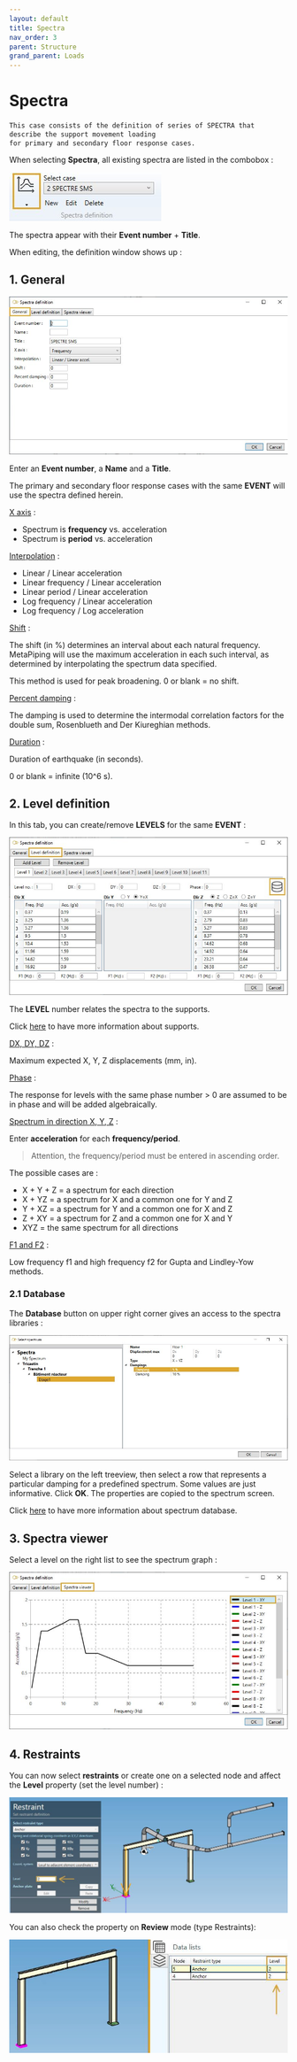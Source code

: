 ```yaml
---
layout: default
title: Spectra
nav_order: 3
parent: Structure
grand_parent: Loads
---
```


# Spectra

    This case consists of the definition of series of SPECTRA that describe the support movement loading
    for primary and secondary floor response cases.

When selecting **Spectra**, all existing spectra are listed in the combobox :

![Image](../../Images/Load3.jpg)

The spectra appear with their **Event number** + **Title**.

When editing, the definition window shows up :

## 1. General

![Image](../../Images/Load4.jpg)

Enter an **Event number**, a **Name** and a **Title**.

The primary and secondary floor response cases with the same **EVENT** will use the spectra defined herein.

<ins>X axis</ins> :

- Spectrum is **frequency** vs. acceleration
- Spectrum is **period** vs. acceleration

<ins>Interpolation</ins> :

- Linear / Linear acceleration
- Linear frequency / Linear acceleration
- Linear period / Linear acceleration
- Log frequency / Linear acceleration
- Log frequency / Log acceleration

<ins>Shift</ins> :

The shift (in %) determines an interval about each natural frequency. MetaPiping will use the maximum acceleration in each such interval, as determined by interpolating the spectrum data specified.

This method is used for peak broadening. 0 or blank = no shift.

<ins>Percent damping</ins> :

The damping is used to determine the intermodal correlation factors for the double sum, Rosenblueth and Der Kiureghian methods.

<ins>Duration</ins> :

Duration of earthquake (in seconds).

0 or blank = infinite (10^6 s).

## 2. Level definition

In this tab, you can create/remove **LEVELS** for the same **EVENT** :

![Image](../../Images/Load5.jpg)

The **LEVEL** number relates the spectra to the supports.

Click [here](https://documentation.metapiping.com/Structure/Elements/Restraint.html) to have more information about supports.

<ins>DX, DY, DZ</ins> :

Maximum expected X, Y, Z displacements (mm, in).

<ins>Phase</ins> :

The response for levels with the same phase number > 0 are assumed to be in phase and will be added algebraically.

<ins>Spectrum in direction X, Y, Z</ins> :

Enter **acceleration** for each **frequency/period**.

>Attention, the frequency/period must be entered in ascending order.

The possible cases are :

- X + Y + Z = a spectrum for each direction
- X + YZ = a spectrum for X and a common one for Y and Z
- Y + XZ = a spectrum for Y and a common one for X and Z
- Z + XY = a spectrum for Z and a common one for X and Y
- XYZ = the same spectrum for all directions

<ins>F1 and F2</ins> :

Low frequency f1 and high frequency f2 for Gupta and Lindley-Yow methods.

### 2.1 Database

The **Database** button on upper right corner gives an access to the spectra libraries :

![Image](../../Images/Load6.jpg)

Select a library on the left treeview, then select a row that represents a particular damping for a predefined spectrum. Some values are just informative. Click **OK**. The properties are copied to the spectrum screen.

Click [here](https://documentation.metapiping.com/Settings/Databases/Spectra.html) to have more information about spectrum database.

## 3. Spectra viewer

Select a level on the right list to see the spectrum graph :

![Image](../../Images/Load7.jpg)

## 4. Restraints

You can now select **restraints** or create one on a selected node and affect the **Level** property (set the level number) :

![Image](../../Images/SLoad19.jpg)

You can also check the property on **Review** mode (type Restraints):

![Image](../../Images/SLoad20.jpg)
